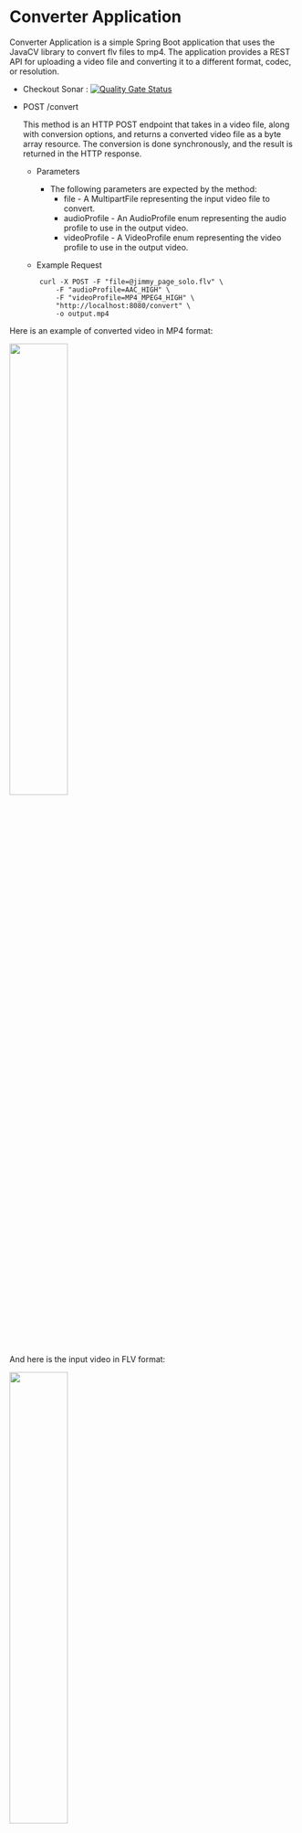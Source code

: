 # Converter Application

Converter Application is a simple Spring Boot application that uses the JavaCV library to convert flv files to mp4. The application provides a REST API for uploading a video file and converting it to a different format, codec, or resolution.

* Checkout Sonar : [![Quality Gate Status](https://sonarcloud.io/api/project_badges/measure?project=ekingunoncu_video_converter_flv_to_mp4&metric=alert_status)](https://sonarcloud.io/summary/overall?id=ekingunoncu_video_converter_flv_to_mp4)
 
* POST /convert
  
  This method is an HTTP POST endpoint that takes in a video file, along with conversion options, and returns a converted video file as a byte array resource. The conversion is done synchronously, and the result is returned in the HTTP response.
  
    - Parameters
        - The following parameters are expected by the method:
          - file - A MultipartFile representing the input video file to convert.
          - audioProfile - An AudioProfile enum representing the audio profile to use in the output video.
          - videoProfile - A VideoProfile enum representing the video profile to use in the output video.
  
    - Example Request
    ```
        curl -X POST -F "file=@jimmy_page_solo.flv" \
            -F "audioProfile=AAC_HIGH" \
            -F "videoProfile=MP4_MPEG4_HIGH" \
            "http://localhost:8080/convert" \
            -o output.mp4
    ```

Here is an example of converted video in MP4 format:

<a href="https://video-converter-flv-to-mp4.s3.eu-west-1.amazonaws.com/output.mp4">
    <img src="https://video-converter-flv-to-mp4.s3.eu-west-1.amazonaws.com/thumbnail.png" width="45%" />
</a>


And here is the input video in FLV format:

<a href="https://video-converter-flv-to-mp4.s3.eu-west-1.amazonaws.com/jimmy_page_solo.flv">
    <img src="https://video-converter-flv-to-mp4.s3.eu-west-1.amazonaws.com/thumbnail.png" width="45%" />
</a>


* POST /convert/async
  
  This method is an HTTP POST endpoint that takes in a video file, along with conversion options, and starts the conversion process in a separate thread. The result of the conversion is not returned in the HTTP response, but a message is returned to the user indicating that the conversion process has started and the result link will be send through slack channel when process is done.
  
    - Parameters
        - The following parameters are expected by the method:
          - file - A MultipartFile representing the input video file to convert.
          - audioProfile - An AudioProfile enum representing the audio profile to use in the output video.
          - videoProfile - A VideoProfile enum representing the video profile to use in the output video.
  
    - Example Request
    ```
        curl -X POST -F "file=@jimmy_page_solo.flv" \
            -F "audioProfile=AAC_HIGH" \
            -F "videoProfile=MP4_MPEG4_HIGH" \
            "http://localhost:8080/convert/async" 
    ```

  - On video processing done it will send the file url to slack channel:

    <img src="https://video-converter-flv-to-mp4.s3.eu-west-1.amazonaws.com/slack_on_done.png" width="80%" />

# Whats next?

 * Auto-scaling
   * k8s
      * Containerize the Spring Boot API as a Docker image.
      * Push the Docker image to a container registry.
      * Create a Kubernetes deployment YAML file that defines the desired state of the deployment, including the Docker image, the number of replicas, and any necessary environment variables or configuration.
      * Use Helm to create a Helm chart for the deployment, which defines the values for the Kubernetes deployment and other resources.
      * Deploy the Helm chart to the Kubernetes cluster using the Helm CLI, which will create the deployment, replicas, and any other resources defined in the Helm chart.
      * Monitor the deployment and scale it up or down as needed, either manually or by using an autoscaler.
  * High Availability 
    * RabbitMQ 
      * Containerize the Spring app and RabbitMQ using Docker
      * Use Spring Cloud Stream to connect the app to the RabbitMQ broker
      * Consume messages for conversion (if any of the process fails message will stay in queue for another consumer to consume it to convert)
    * We can also use AWS SQS which is serverless equilevent of RabbitMQ
  * CI/CD Automation
  * Load testing
  * Lambda / SQS stack would be great fit